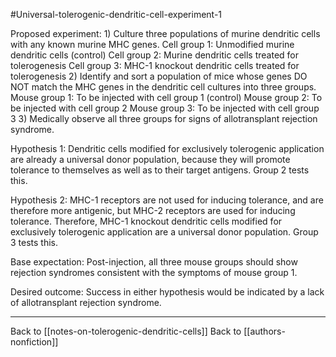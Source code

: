 #Universal-tolerogenic-dendritic-cell-experiment-1

Proposed experiment:
	1) Culture three populations of murine dendritic cells with any known murine MHC genes.
		Cell group 1:  Unmodified murine dendritic cells  (control)
		Cell group 2:  Murine dendritic cells treated for tolerogenesis
		Cell group 3:  MHC-1 knockout dendritic cells treated for tolerogenesis
	2) Identify and sort a population of mice whose genes DO NOT match the MHC genes in the dendritic cell cultures into three groups.
		Mouse group 1:  To be injected with cell group 1  (control)
		Mouse group 2:  To be injected with cell group 2
		Mouse group 3:  To be injected with cell group 3
	3) Medically observe all three groups for signs of allotransplant rejection syndrome.

Hypothesis 1:  Dendritic cells modified for exclusively tolerogenic application are already a universal donor population, because they will promote tolerance to themselves as well as to their target antigens.  Group 2 tests this.

Hypothesis 2:  MHC-1 receptors are not used for inducing tolerance, and are therefore more antigenic, but MHC-2 receptors are used for inducing tolerance.  Therefore, MHC-1 knockout dendritic cells modified for exclusively tolerogenic application are a universal donor population.  Group 3 tests this.

Base expectation:  Post-injection, all three mouse groups should show rejection syndromes consistent with the symptoms of mouse group 1.

Desired outcome:  Success in either hypothesis would be indicated by a lack of allotransplant rejection syndrome.

---
Back to [[notes-on-tolerogenic-dendritic-cells]]
Back to [[authors-nonfiction]]